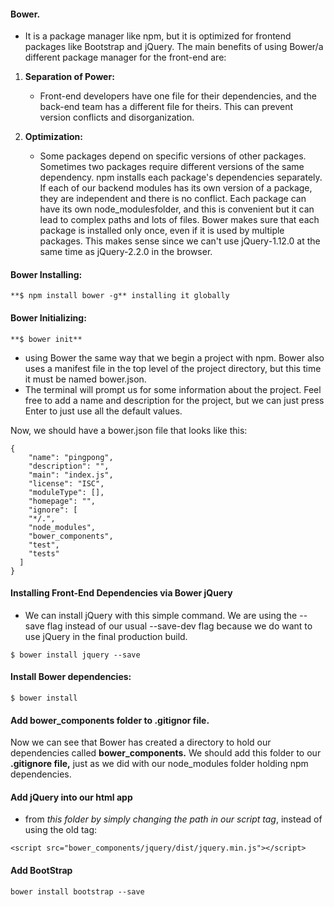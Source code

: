 #### Bower. 
- It is a package manager like npm, but it is optimized for frontend packages like Bootstrap and jQuery.
The main benefits of using Bower/a different package manager for the front-end are:

1. **Separation of Power:**
    - Front-end developers have one file for their dependencies, and the back-end team has a different file for theirs. This can prevent version conflicts and disorganization.

2. **Optimization:**
    - Some packages depend on specific versions of other packages. Sometimes two packages require different versions of the same dependency. npm installs each package's dependencies separately. If each of our backend modules has its own version of a package, they are independent and there is no conflict. Each package can have its own node_modulesfolder, and this is convenient but it can lead to complex paths and lots of files. Bower makes sure that each package is installed only once, even if it is used by multiple packages. This makes sense since we can't use jQuery-1.12.0 at the same time as jQuery-2.2.0 in the browser.

#### Bower Installing:
```
**$ npm install bower -g** installing it globally
```
#### Bower Initializing:
```
**$ bower init**
```
- using Bower the same way that we begin a project with npm. Bower also uses a manifest file in the top level of the project directory, but this time it must be named bower.json. 
- The terminal will prompt us for some information about the project. Feel free to add a name and description for the project, but we can just press Enter to just use all the default values.

Now, we should have a bower.json file that looks like this:
```
{
    "name": "pingpong",
    "description": "",
    "main": "index.js",
    "license": "ISC",
    "moduleType": [],
    "homepage": "",
    "ignore": [
    "*/.",
    "node_modules",
    "bower_components",
    "test",
    "tests"
  ]
}
```

#### Installing Front-End Dependencies via Bower jQuery
- We can install jQuery with this simple command. We are using the --save flag instead of our usual --save-dev flag because we do want to use jQuery in the final production build.
```
$ bower install jquery --save
```

#### Install Bower dependencies:
```
$ bower install
```

#### Add bower_components folder to .gitignor file.
Now we can see that Bower has created a directory to hold our dependencies called **bower_components.** We should add this folder to our **.gitignore file,** just as we did with our node_modules folder holding npm dependencies. 

#### Add jQuery into our html app 
- from *this folder by simply changing the path in our script tag*, instead of using the old tag:

```
<script src="bower_components/jquery/dist/jquery.min.js"></script>
```

#### Add BootStrap
```
bower install bootstrap --save
```


